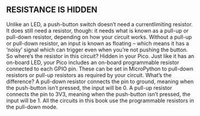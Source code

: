 ## RESISTANCE IS HIDDEN
Unlike an LED, a push-button switch doesn’t need a currentlimiting resistor. It does still need a resistor, though: it needs
what is known as a pull-up or pull-down resistor, depending
on how your circuit works. Without a pull-up or pull-down
resistor, an input is known as floating – which means it has a
‘noisy’ signal which can trigger even when you’re not pushing
the button.
So where’s the resistor in this circuit? Hidden in your Pico.
Just like it has an on-board LED, your Pico includes an on-board
programmable resistor connected to each GPIO pin. These can
be set in MicroPython to pull-down resistors or pull-up resistors
as required by your circuit.
What’s the difference? A pull-down resistor connects the
pin to ground, meaning when the push-button isn’t pressed,
the input will be 0. A pull-up resistor connects the pin to 3V3,
meaning when the push-button isn’t pressed, the input will be 1.
All the circuits in this book use the programmable resistors
in the pull-down mode.